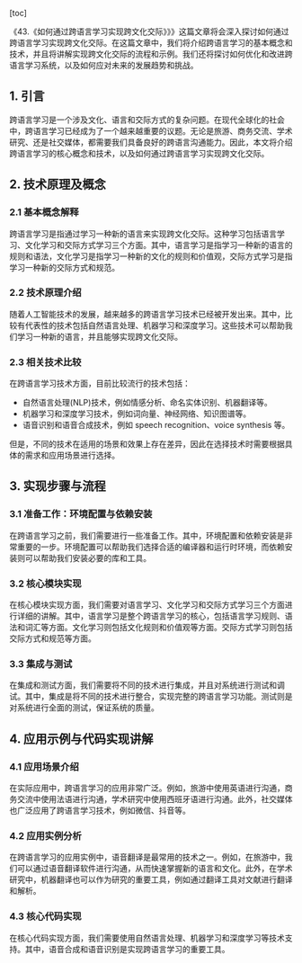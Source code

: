 
[toc]                    
                
                
《43.《如何通过跨语言学习实现跨文化交际》》》这篇文章将会深入探讨如何通过跨语言学习实现跨文化交际。在这篇文章中，我们将介绍跨语言学习的基本概念和技术，并且将讲解实现跨文化交际的流程和示例。我们还将探讨如何优化和改进跨语言学习系统，以及如何应对未来的发展趋势和挑战。

## 1. 引言

跨语言学习是一个涉及文化、语言和交际方式的复杂问题。在现代全球化的社会中，跨语言学习已经成为了一个越来越重要的议题。无论是旅游、商务交流、学术研究、还是社交媒体，都需要我们具备良好的跨语言沟通能力。因此，本文将介绍跨语言学习的核心概念和技术，以及如何通过跨语言学习实现跨文化交际。

## 2. 技术原理及概念

### 2.1 基本概念解释

跨语言学习是指通过学习一种新的语言来实现跨文化交际。这种学习包括语言学习、文化学习和交际方式学习三个方面。其中，语言学习是指学习一种新的语言的规则和语法，文化学习是指学习一种新的文化的规则和价值观，交际方式学习是指学习一种新的交际方式和规范。

### 2.2 技术原理介绍

随着人工智能技术的发展，越来越多的跨语言学习技术已经被开发出来。其中，比较有代表性的技术包括自然语言处理、机器学习和深度学习。这些技术可以帮助我们学习一种新的语言，并且能够实现跨文化交际。

### 2.3 相关技术比较

在跨语言学习技术方面，目前比较流行的技术包括：

* 自然语言处理(NLP)技术，例如情感分析、命名实体识别、机器翻译等。
* 机器学习和深度学习技术，例如词向量、神经网络、知识图谱等。
* 语音识别和语音合成技术，例如 speech recognition、voice synthesis 等。

但是，不同的技术在适用的场景和效果上存在差异，因此在选择技术时需要根据具体的需求和应用场景进行选择。

## 3. 实现步骤与流程

### 3.1 准备工作：环境配置与依赖安装

在跨语言学习之前，我们需要进行一些准备工作。其中，环境配置和依赖安装是非常重要的一步。环境配置可以帮助我们选择合适的编译器和运行时环境，而依赖安装则可以帮助我们安装必要的库和工具。

### 3.2 核心模块实现

在核心模块实现方面，我们需要对语言学习、文化学习和交际方式学习三个方面进行详细的讲解。其中，语言学习是整个跨语言学习的核心，包括语言学习规则、语法和词汇等方面。文化学习则包括文化规则和价值观等方面。交际方式学习则包括交际方式和规范等方面。

### 3.3 集成与测试

在集成和测试方面，我们需要将不同的技术进行集成，并且对系统进行测试和调试。其中，集成是将不同的技术进行整合，实现完整的跨语言学习功能。测试则是对系统进行全面的测试，保证系统的质量。

## 4. 应用示例与代码实现讲解

### 4.1 应用场景介绍

在实际应用中，跨语言学习的应用非常广泛。例如，旅游中使用英语进行沟通，商务交流中使用法语进行沟通，学术研究中使用西班牙语进行沟通。此外，社交媒体也广泛应用了跨语言学习技术，例如微信、抖音等。

### 4.2 应用实例分析

在跨语言学习的应用实例中，语音翻译是最常用的技术之一。例如，在旅游中，我们可以通过语音翻译软件进行沟通，从而快速掌握新的语言和文化。此外，在学术研究中，机器翻译也可以作为研究的重要工具，例如通过翻译工具对文献进行翻译和解析。

### 4.3 核心代码实现

在核心代码实现方面，我们需要使用自然语言处理、机器学习和深度学习等技术支持。其中，语音合成和语音识别是实现跨语言学习的重要工具。

